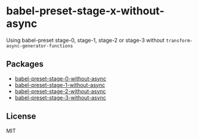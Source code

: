 # babel-preset-stage-x-without-async
Using babel-preset stage-0, stage-1, stage-2 or stage-3 without `transform-async-generator-functions`

## Packages

- [babel-preset-stage-0-without-async](/babel-preset-stage-0-without-async)
- [babel-preset-stage-1-without-async](/babel-preset-stage-1-without-async)
- [babel-preset-stage-2-without-async](/babel-preset-stage-2-without-async)
- [babel-preset-stage-3-without-async](/babel-preset-stage-3-without-async)


## License

MIT
